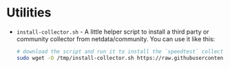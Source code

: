 # Utilities

- `install-collector.sh` - A little helper script to install a third party or community collector from netdata/community.
  You can use it like this:

  ```bash
  # download the script and run it to install the `speedtest` collector
  sudo wget -O /tmp/install-collector.sh https://raw.githubusercontent.com/netdata/community/main/utilities/install-collector.sh && sudo bash /tmp/install-collector.sh charts.d.plugin/speedtest
  ```